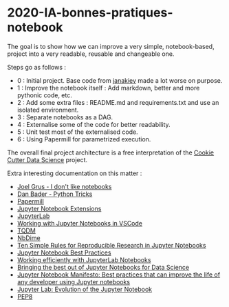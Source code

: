 # 2020-IA-bonnes-pratiques-notebook

The goal is to show how we can improve a very simple, notebook-based, project into a very readable, reusable and changeable one.  

Steps go as follows :
 - 0 : Initial project. Base code from [janakiev](https://janakiev.com/blog/keras-iris/) made a lot worse on purpose.
 - 1 : Improve the notebook itself : Add markdown, better and more pythonic code, etc.
 - 2 : Add some extra files : README.md and requirements.txt and use an isolated environment.
 - 3 : Separate notebooks as a DAG.
 - 4 : Externalise some of the code for better readability.
 - 5 : Unit test most of the externalised code.
 - 6 : Using Papermill for parametrized execution.

The overall final project architecture is a free interpretation of the [Cookie Cutter Data Science](https://drivendata.github.io/cookiecutter-data-science/) project.

Extra interesting documentation on this matter : 
 - [Joel Grus - I don't like notebooks](https://www.youtube.com/watch?v=7jiPeIFXb6U)
 - [Dan Bader - Python Tricks](https://realpython.com/products/python-tricks-book/)
 - [Papermill](https://papermill.readthedocs.io/en/latest/)
 - [Jupyter Notebook Extensions](https://towardsdatascience.com/jupyter-notebook-extensions-517fa69d2231)
 - [JupyterLab](https://jupyterlab.readthedocs.io/en/stable/)
 - [Working with Jupyter Notebooks in VSCode](https://code.visualstudio.com/docs/python/jupyter-support)
 - [TQDM](https://github.com/tqdm/tqdm)
 - [NbDime](https://nbdime.readthedocs.io/en/latest/)
 - [Ten Simple Rules for Reproducible Research in Jupyter Notebooks](https://arxiv.org/ftp/arxiv/papers/1810/1810.08055.pdf)
 - [Jupyter Notebook Best Practices](https://towardsdatascience.com/jupyter-notebook-best-practices-f430a6ba8c69)
 - [Working efficiently with JupyterLab Notebooks](https://florianwilhelm.info/2018/11/working_efficiently_with_jupyter_lab/)
 - [Bringing the best out of Jupyter Notebooks for Data Science](https://towardsdatascience.com/bringing-the-best-out-of-jupyter-notebooks-for-data-science-f0871519ca29)
 - [Jupyter Notebook Manifesto: Best practices that can improve the life of any developer using Jupyter notebooks](https://cloud.google.com/blog/products/ai-machine-learning/best-practices-that-can-improve-the-life-of-any-developer-using-jupyter-notebooks)
 - [Jupyter Lab: Evolution of the Jupyter Notebook](https://towardsdatascience.com/jupyter-lab-evolution-of-the-jupyter-notebook-5297cacde6b)
 - [PEP8](https://www.python.org/dev/peps/pep-0008/)